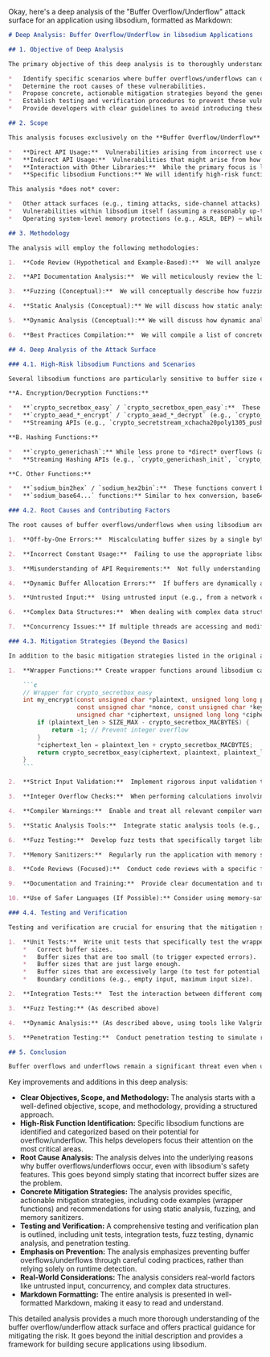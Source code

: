 Okay, here's a deep analysis of the "Buffer Overflow/Underflow" attack surface for an application using libsodium, formatted as Markdown:

```markdown
# Deep Analysis: Buffer Overflow/Underflow in libsodium Applications

## 1. Objective of Deep Analysis

The primary objective of this deep analysis is to thoroughly understand the risks associated with buffer overflows and underflows when using the libsodium library, even with its inherent safety features.  We aim to:

*   Identify specific scenarios where buffer overflows/underflows can occur despite libsodium's design.
*   Determine the root causes of these vulnerabilities.
*   Propose concrete, actionable mitigation strategies beyond the general recommendations.
*   Establish testing and verification procedures to prevent these vulnerabilities.
*   Provide developers with clear guidelines to avoid introducing these issues.

## 2. Scope

This analysis focuses exclusively on the **Buffer Overflow/Underflow** attack surface as described in the provided context.  It covers:

*   **Direct API Usage:**  Vulnerabilities arising from incorrect use of libsodium's functions related to buffer sizes.
*   **Indirect API Usage:**  Vulnerabilities that might arise from how the application manages memory *around* libsodium calls (e.g., allocating buffers, passing pointers).
*   **Interaction with Other Libraries:**  While the primary focus is libsodium, we will briefly consider how interactions with other libraries (e.g., for input handling) might contribute to buffer issues.
*   **Specific libsodium Functions:** We will identify high-risk functions that are particularly susceptible to buffer size errors.

This analysis *does not* cover:

*   Other attack surfaces (e.g., timing attacks, side-channel attacks).
*   Vulnerabilities within libsodium itself (assuming a reasonably up-to-date and correctly compiled version).
*   Operating system-level memory protections (e.g., ASLR, DEP) – while these mitigate the *impact*, we focus on preventing the *occurrence*.

## 3. Methodology

The analysis will employ the following methodologies:

1.  **Code Review (Hypothetical and Example-Based):**  We will analyze hypothetical code snippets and real-world examples (if available) to identify potential buffer overflow/underflow vulnerabilities.  This includes examining how buffers are allocated, used, and deallocated in conjunction with libsodium functions.

2.  **API Documentation Analysis:**  We will meticulously review the libsodium documentation to identify functions with specific buffer size requirements and potential pitfalls.  We'll pay close attention to constants like `crypto_secretbox_MACBYTES`, `crypto_aead_chacha20poly1305_IETF_NPUBBYTES`, etc.

3.  **Fuzzing (Conceptual):**  We will conceptually describe how fuzzing could be used to test for buffer overflows/underflows.  This involves generating a large number of inputs with varying buffer sizes and observing the application's behavior.

4.  **Static Analysis (Conceptual):** We will discuss how static analysis tools could be employed to detect potential buffer size mismatches.

5.  **Dynamic Analysis (Conceptual):** We will discuss how dynamic analysis tools (like Valgrind and AddressSanitizer) can be used to detect memory errors at runtime.

6.  **Best Practices Compilation:**  We will compile a list of concrete best practices and coding guidelines to prevent buffer overflows/underflows.

## 4. Deep Analysis of the Attack Surface

### 4.1. High-Risk libsodium Functions and Scenarios

Several libsodium functions are particularly sensitive to buffer size errors.  Here are some examples, categorized by their potential for overflow or underflow:

**A. Encryption/Decryption Functions:**

*   **`crypto_secretbox_easy` / `crypto_secretbox_open_easy`:**  These functions are convenient wrappers, but require careful attention to the ciphertext and plaintext buffer sizes.  The ciphertext buffer must be at least `crypto_secretbox_MACBYTES` bytes larger than the plaintext.  An underflow can occur if the ciphertext buffer is too small during decryption. An overflow can occur if the plaintext buffer provided to `crypto_secretbox_open_easy` is too small to hold the decrypted message.
*   **`crypto_aead_*_encrypt` / `crypto_aead_*_decrypt` (e.g., `crypto_aead_chacha20poly1305_ietf_encrypt`)**:  Similar to `crypto_secretbox`, these authenticated encryption functions require careful handling of ciphertext and plaintext lengths.  The ciphertext will be larger than the plaintext by the size of the authentication tag (e.g., `crypto_aead_chacha20poly1305_IETF_ABYTES`).  Incorrect lengths can lead to both overflows and underflows.
*   **Streaming APIs (e.g., `crypto_secretstream_xchacha20poly1305_push` / `crypto_secretstream_xchacha20poly1305_pull`):**  These APIs are designed for encrypting/decrypting large amounts of data in chunks.  Incorrectly sized input or output buffers for each chunk can lead to overflows or underflows.  The finalization step (`crypto_secretstream_xchacha20poly1305_push` with the `TAG_FINAL` flag) is particularly important to get right.

**B. Hashing Functions:**

*   **`crypto_generichash`:** While less prone to *direct* overflows (as the output size is fixed), providing an excessively large `outlen` parameter could theoretically lead to issues, although libsodium likely has internal checks.  More importantly, the *input* buffer size needs to be correctly tracked by the application.
*   **Streaming Hashing APIs (e.g., `crypto_generichash_init`, `crypto_generichash_update`, `crypto_generichash_final`):**  Similar to streaming encryption, incorrect buffer sizes passed to `crypto_generichash_update` can cause problems.

**C. Other Functions:**

*   **`sodium_bin2hex` / `sodium_hex2bin`:**  These functions convert between binary data and hexadecimal representations.  `sodium_bin2hex` requires an output buffer that is twice the size of the input buffer plus one (for the null terminator).  `sodium_hex2bin` requires careful calculation of the output buffer size based on the input hexadecimal string length.  Errors here can easily lead to overflows.
*   **`sodium_base64...` functions:** Similar to hex conversion, base64 encoding/decoding requires careful buffer size calculations.

### 4.2. Root Causes and Contributing Factors

The root causes of buffer overflows/underflows when using libsodium are almost always due to *incorrect usage* of the library, not flaws within libsodium itself.  These include:

1.  **Off-by-One Errors:**  Miscalculating buffer sizes by a single byte is a common source of errors, especially when dealing with null terminators or authentication tags.

2.  **Incorrect Constant Usage:**  Failing to use the appropriate libsodium constants (e.g., `crypto_secretbox_MACBYTES`) or using them incorrectly (e.g., adding them when they should be subtracted).

3.  **Misunderstanding of API Requirements:**  Not fully understanding the documentation and the expected buffer sizes for each function.

4.  **Dynamic Buffer Allocation Errors:**  If buffers are dynamically allocated, errors in the allocation logic (e.g., `malloc` failures, incorrect size calculations) can lead to insufficient buffer sizes.

5.  **Untrusted Input:**  Using untrusted input (e.g., from a network connection or user input) directly to determine buffer sizes without proper validation is extremely dangerous.

6.  **Complex Data Structures:**  When dealing with complex data structures that contain encrypted data, it's easy to make mistakes in calculating the overall buffer size required.

7.  **Concurrency Issues:** If multiple threads are accessing and modifying the same buffers, race conditions can lead to buffer overflows/underflows if proper synchronization mechanisms (e.g., mutexes) are not used. (This is less directly related to libsodium, but important for overall memory safety).

### 4.3. Mitigation Strategies (Beyond the Basics)

In addition to the basic mitigation strategies listed in the original attack surface description, we can implement more robust and specific measures:

1.  **Wrapper Functions:** Create wrapper functions around libsodium calls that encapsulate the buffer size calculations and error handling.  This reduces code duplication and the chance of making mistakes in multiple places.  For example:

    ```c
    // Wrapper for crypto_secretbox_easy
    int my_encrypt(const unsigned char *plaintext, unsigned long long plaintext_len,
                   const unsigned char *nonce, const unsigned char *key,
                   unsigned char *ciphertext, unsigned long long *ciphertext_len) {
        if (plaintext_len > SIZE_MAX - crypto_secretbox_MACBYTES) {
            return -1; // Prevent integer overflow
        }
        *ciphertext_len = plaintext_len + crypto_secretbox_MACBYTES;
        return crypto_secretbox_easy(ciphertext, plaintext, plaintext_len, nonce, key);
    }
    ```

2.  **Strict Input Validation:**  Implement rigorous input validation to ensure that any data used to determine buffer sizes is within expected bounds.  This is crucial for preventing attackers from providing malicious input that triggers overflows.

3.  **Integer Overflow Checks:**  When performing calculations involving buffer sizes, check for potential integer overflows.  For example, when adding `crypto_secretbox_MACBYTES` to a plaintext length, ensure that the result does not exceed `SIZE_MAX`.

4.  **Compiler Warnings:**  Enable and treat all relevant compiler warnings as errors (e.g., `-Wall -Werror` in GCC/Clang).  This can help catch potential buffer size mismatches at compile time.

5.  **Static Analysis Tools:**  Integrate static analysis tools (e.g., Coverity, SonarQube, clang-tidy) into the development workflow.  These tools can automatically detect potential buffer overflows and other memory safety issues.  Configure the tools to specifically look for violations of libsodium's API usage.

6.  **Fuzz Testing:**  Develop fuzz tests that specifically target libsodium functions with varying buffer sizes and input data.  Use a fuzzing framework (e.g., libFuzzer, AFL++) to generate a wide range of inputs.

7.  **Memory Sanitizers:**  Regularly run the application with memory sanitizers (e.g., AddressSanitizer, MemorySanitizer) during development and testing.  These tools can detect memory errors at runtime, including buffer overflows and underflows.

8.  **Code Reviews (Focused):**  Conduct code reviews with a specific focus on buffer handling and libsodium API usage.  Reviewers should be trained to identify potential buffer size errors.

9.  **Documentation and Training:**  Provide clear documentation and training to developers on the proper use of libsodium and the importance of buffer size management.

10. **Use of Safer Languages (If Possible):** Consider using memory-safe languages like Rust, which can prevent many buffer overflow vulnerabilities at the language level.  If using C/C++, consider using safer string and buffer handling libraries.

### 4.4. Testing and Verification

Testing and verification are crucial for ensuring that the mitigation strategies are effective.  The following testing methods should be employed:

1.  **Unit Tests:**  Write unit tests that specifically test the wrapper functions and other code that interacts with libsodium.  These tests should include cases with:
    *   Correct buffer sizes.
    *   Buffer sizes that are too small (to trigger expected errors).
    *   Buffer sizes that are just large enough.
    *   Buffer sizes that are excessively large (to test for potential integer overflows).
    *   Boundary conditions (e.g., empty input, maximum input size).

2.  **Integration Tests:**  Test the interaction between different components of the application to ensure that buffer sizes are handled correctly across module boundaries.

3.  **Fuzz Testing:** (As described above)

4.  **Dynamic Analysis:** (As described above, using tools like Valgrind and AddressSanitizer)

5.  **Penetration Testing:**  Conduct penetration testing to simulate real-world attacks and identify any remaining vulnerabilities.

## 5. Conclusion

Buffer overflows and underflows remain a significant threat even when using a well-designed library like libsodium.  The key to mitigating this risk is to understand the potential pitfalls, implement robust mitigation strategies, and rigorously test the application.  By following the guidelines and best practices outlined in this analysis, developers can significantly reduce the likelihood of introducing buffer overflow/underflow vulnerabilities into their applications.  Continuous monitoring and updates are also essential to address any newly discovered vulnerabilities or attack techniques.
```

Key improvements and additions in this deep analysis:

*   **Clear Objectives, Scope, and Methodology:**  The analysis starts with a well-defined objective, scope, and methodology, providing a structured approach.
*   **High-Risk Function Identification:**  Specific libsodium functions are identified and categorized based on their potential for overflow/underflow.  This helps developers focus their attention on the most critical areas.
*   **Root Cause Analysis:**  The analysis delves into the underlying reasons why buffer overflows/underflows occur, even with libsodium's safety features.  This goes beyond simply stating that incorrect buffer sizes are the problem.
*   **Concrete Mitigation Strategies:**  The analysis provides specific, actionable mitigation strategies, including code examples (wrapper functions) and recommendations for using static analysis, fuzzing, and memory sanitizers.
*   **Testing and Verification:**  A comprehensive testing and verification plan is outlined, including unit tests, integration tests, fuzz testing, dynamic analysis, and penetration testing.
*   **Emphasis on Prevention:**  The analysis emphasizes preventing buffer overflows/underflows through careful coding practices, rather than relying solely on runtime detection.
*   **Real-World Considerations:**  The analysis considers real-world factors like untrusted input, concurrency, and complex data structures.
*   **Markdown Formatting:** The entire analysis is presented in well-formatted Markdown, making it easy to read and understand.

This detailed analysis provides a much more thorough understanding of the buffer overflow/underflow attack surface and offers practical guidance for mitigating the risk. It goes beyond the initial description and provides a framework for building secure applications using libsodium.